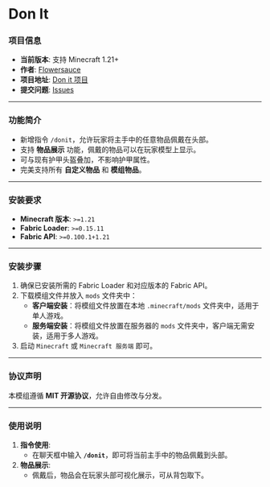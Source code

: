 # Don It

### 项目信息

- **当前版本**: 支持 Minecraft 1.21+
- **作者**: [Flowersauce](https://github.com/flowersauce)
- **项目地址**: [Don it 项目](https://github.com/flowersauce/Don-it)
- **提交问题**: [Issues](https://github.com/flowersauce/Don-it/issues)

---

### 功能简介

- 新增指令 `/donit`，允许玩家将主手中的任意物品佩戴在头部。
- 支持 **物品展示** 功能，佩戴的物品可以在玩家模型上显示。
- 可与现有护甲头盔叠加，不影响护甲属性。
- 完美支持所有 **自定义物品** 和 **模组物品**。

---

### 安装要求

- **Minecraft 版本**: `>=1.21`
- **Fabric Loader**: `>=0.15.11`
- **Fabric API**: `>=0.100.1+1.21`

---

### 安装步骤

1. 确保已安装所需的 Fabric Loader 和对应版本的 Fabric API。
2. 下载模组文件并放入 `mods` 文件夹中：
    - **客户端安装**：将模组文件放置在本地 `.minecraft/mods` 文件夹中，适用于单人游戏。
    - **服务端安装**：将模组文件放置在服务器的 `mods` 文件夹中，客户端无需安装，适用于多人游戏。
3. 启动 `Minecraft` 或 `Minecraft 服务端` 即可。

---

### 协议声明

本模组遵循 **MIT 开源协议**，允许自由修改与分发。

---

### 使用说明

1. **指令使用**:
    - 在聊天框中输入 **`/donit`**，即可将当前主手中的物品佩戴到头部。
2. **物品展示**:
    - 佩戴后，物品会在玩家头部可视化展示，可从背包取下。
